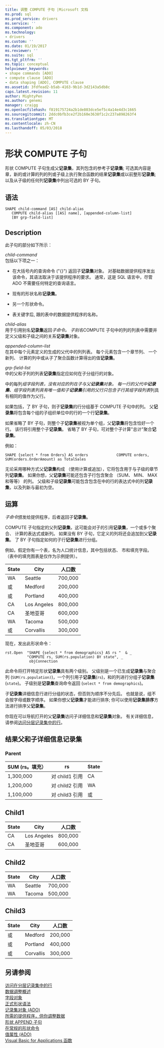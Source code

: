 ```yaml
---
title: 调整 COMPUTE 子句 |Microsoft 文档
ms.prod: sql
ms.prod_service: drivers
ms.service: ''
ms.component: ado
ms.technology:
- drivers
ms.custom: ''
ms.date: 01/19/2017
ms.reviewer: ''
ms.suite: sql
ms.tgt_pltfrm: ''
ms.topic: conceptual
helpviewer_keywords:
- shape commands [ADO]
- compute clause [ADO]
- data shaping [ADO], COMPUTE clause
ms.assetid: 3fdfead2-b5ab-4163-9b1d-3d2143a5db8c
caps.latest.revision: 11
author: MightyPen
ms.author: genemi
manager: craigg
ms.openlocfilehash: f819175724a2b1de803dce5ef5c4a14e4d3c1665
ms.sourcegitcommit: 2ddc0bfb3ce2f2b160e3638f1c2c237a898263f4
ms.translationtype: MT
ms.contentlocale: zh-CN
ms.lasthandoff: 05/03/2018
---
```

# <a name="shape-compute-clause"></a>形状 COMPUTE 子句
形状 COMPUTE 子句生成父**记录集**，其列包含的参考子**记录集**; 可选其内容是章，新的或计算的列的列或子级上执行聚合函数的结果**记录集**或以前整形**记录集**; 以及从子级的任何列**记录集**中列出可选的 BY 子句。  
  
## <a name="syntax"></a>语法  
  
```  
SHAPE child-command [AS] child-alias  
   COMPUTE child-alias [[AS] name], [appended-column-list]  
   [BY grp-field-list]  
```  
  
## <a name="description"></a>Description  
 此子句的部分如下所示：  
  
 *child-command*  
 包括以下项之一：  
  
-   在大括号内的查询命令 ("{}") 返回子**记录集**对象。 对基础数据提供程序发出该命令，其语法取决于该提供程序的要求。 通常，这是 SQL 语言中，尽管 ADO 不需要任何特定的查询语言。  
  
-   现有的形状名称**记录集**。  
  
-   另一个形状命令。  
  
-   表关键字后, 跟的表中的数据提供程序的名称。  
  
 *child-alias*  
 用于引用别名**记录集**返回*子命令。* *子别名*COMPUTE 子句中的列的列表中需要并定义父级和子级之间的关系**记录集**对象。  
  
 *appended-column-list*  
 在其中每个元素定义的生成的父代中的列列表。 每个元素包含一个章节列、 一个新列、 计算的列中或从子了聚合函数计算得出的值**记录集**。  
  
 *grp-field-list*  
 中的父和子列的列表**记录集**指定应如何在子分组行的对象。  
  
 中的每列*组字段列表，*没有对应的列在子与父**记录集**对象。 每一行的父代中**记录集**、*组字段列表*列具有唯一值和子**记录集**引用的父行只包含子行其*组字段列表*列具有相同的值作为父行。  
  
 如果包括，了 BY 子句，则子**记录集**的行分组基于 COMPUTE 子句中的列。 父**记录集**将包含每个组的子组织单位中的行的一个行**记录集**。  
  
 如果省略了 BY 子句，则整个子**记录集**被视为单个组，父**记录集**将包含恰好一个行。 该行将引用整个子**记录集**。 省略了 BY 子句，可对整个子计算"总计"聚合**记录集**。  
  
 例如：  
  
```  
SHAPE {select * from Orders} AS orders             COMPUTE orders, SUM(orders.OrderAmount) as TotalSales         
```  
  
 无论采用哪种方式父**记录集**构成 （使用计算或追加），它将包含用于与子级的章节列**记录集**。 如果你想，父**记录集**可能还包含子行包含聚合 （SUM、 MIN、 MAX 和等等） 的列。 父级和子级**记录集**可能包含包含在中的行的表达式中的列**记录集**，以及列新与最初为空。  
  
## <a name="operation"></a>运算  
 *子命令*颁发给提供程序，后者返回子**记录集**。  
  
 COMPUTE 子句指定的父列**记录集**，这可能会对子的引用**记录集**，一个或多个聚合、 计算的表达式或新列。 如果没有 BY 子句，它定义的列将还会追加到父**记录集**。 了 BY 子句指定如何的子行**记录集**进行分组。  
  
 例如，假定你有一个表，名为人口统计信息，其中包括状态、 市和填充字段。 （表中的填充图表是仅作为示例提供）。  
  
|State|City|人口数|  
|-----------|----------|----------------|  
|WA|Seattle|700,000|  
|或|Medford|200,000|  
|或|Portland|400,000|  
|CA|Los Angeles|800,000|  
|CA|圣地亚哥|600,000|  
|WA|Tacoma|500,000|  
|或|Corvallis|300,000|  
  
 现在，发出此形状命令：  
  
```  
rst.Open  "SHAPE {select * from demographics} AS rs "  & _  
          "COMPUTE rs, SUM(rs.population) BY state", _  
           objConnection  
```  
  
 此命令将打开特定形状**记录集**具有两个级别。 父级别是一个已生成**记录集**与聚合列 (`SUM(rs.population)`)，一个列引用子**记录集**(`rs`)，和的列进行分组子**记录集**(`state`)。 子级别是**记录集**查询命令返回 (`select * from demographics`)。  
  
 子**记录集**详细信息行进行分组的状态，但否则为顺序不分先后。 也就是说，组不会按字母或数字顺序。 如果你想父**记录集**才能进行排序; 你可以使用**记录集排序**方法进行排序父**记录集**。  
  
 你现在可以导航打开的父**记录集**访问子详细信息和**记录集**对象。 有关详细信息，请参阅[访问分层记录集中的行](../../../ado/guide/data/accessing-rows-in-a-hierarchical-recordset.md)。  
  
## <a name="resultant-parent-and-child-detail-recordsets"></a>结果父和子详细信息记录集  
  
### <a name="parent"></a>Parent  
  
|SUM (rs。填充）|rs|State|  
|---------------------------|--------|-----------|  
|1,300,000|对 child1 引用|CA|  
|1,200,000|对 child2 引用|WA|  
|1,100,000|对 child3 引用|或|  
  
## <a name="child1"></a>Child1  
  
|State|City|人口数|  
|-----------|----------|----------------|  
|CA|Los Angeles|800,000|  
|CA|圣地亚哥|600,000|  
  
## <a name="child2"></a>Child2  
  
|State|City|人口数|  
|-----------|----------|----------------|  
|WA|Seattle|700,000|  
|WA|Tacoma|500,000|  
  
## <a name="child3"></a>Child3  
  
|State|City|人口数|  
|-----------|----------|----------------|  
|或|Medford|200,000|  
|或|Portland|400,000|  
|或|Corvallis|300,000|  
  
## <a name="see-also"></a>另请参阅  
 [访问在分层记录集中的行](../../../ado/guide/data/accessing-rows-in-a-hierarchical-recordset.md)   
 [数据调整概述](../../../ado/guide/data/data-shaping-overview.md)   
 [字段对象](../../../ado/reference/ado-api/field-object.md)   
 [正式形状语法](../../../ado/guide/data/formal-shape-grammar.md)   
 [记录集对象 (ADO)](../../../ado/reference/ado-api/recordset-object-ado.md)   
 [所需的提供程序，供你调整数据](../../../ado/guide/data/required-providers-for-data-shaping.md)   
 [形状 APPEND 子句](../../../ado/guide/data/shape-append-clause.md)   
 [在常规的形状命令](../../../ado/guide/data/shape-commands-in-general.md)   
 [值属性 (ADO)](../../../ado/reference/ado-api/value-property-ado.md)   
 [Visual Basic for Applications 函数](../../../ado/guide/data/visual-basic-for-applications-functions.md)
